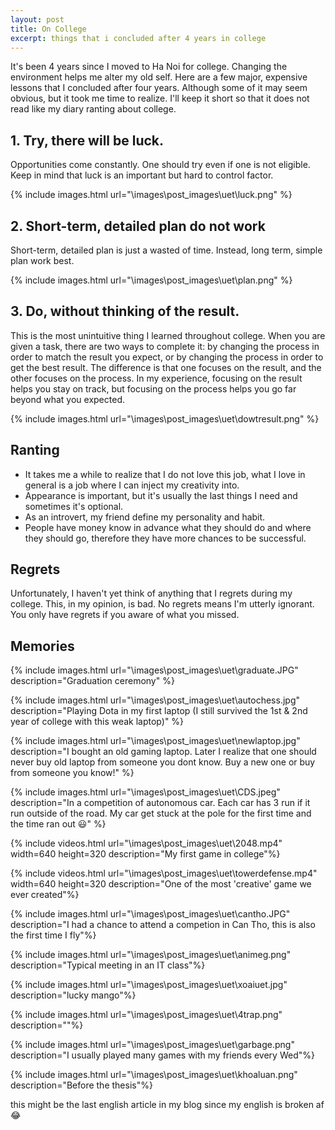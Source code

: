```yaml
---
layout: post
title: On College
excerpt: things that i concluded after 4 years in college
---
```


It's been 4 years since I moved to Ha Noi for college. Changing the environment helps me alter my old self. Here are a few major, expensive lessons that I concluded after four years. Although some of it may seem obvious, but it took me time to realize. I'll keep it short so that it does not read like my diary ranting about college.

## 1. Try, there will be luck.

Opportunities come constantly. One should try even if one is not eligible. Keep in mind that luck is an important but hard to control factor.

{% include images.html url="\images\post_images\uet\luck.png"  %}


## 2. Short-term, detailed plan do not work

Short-term, detailed plan is just a wasted of time. Instead, long term, simple plan work best.

{% include images.html url="\images\post_images\uet\plan.png"  %}

## 3. Do, without thinking of the result.

This is the most unintuitive thing I learned throughout college. When you are given a task, there are two ways to complete it: by changing the process in order to match the result you expect, or by changing the process in order to get the best result. The difference is that one focuses on the result, and the other focuses on the process. In my experience, focusing on the result helps you stay on track, but focusing on the process helps you go far beyond what you expected.

{% include images.html url="\images\post_images\uet\dowtresult.png"  %}

## Ranting

- It takes me a while to realize that I do not love this job, what I love in general is a job where I can inject my creativity into.
- Appearance is important, but it's usually the last things I need and sometimes it's optional.
- As an introvert, my friend define my personality and habit.
- People have money know in advance what they should do and where they should go, therefore they have more chances to be successful.

## Regrets

Unfortunately, I haven't yet think of anything that I regrets during my college. This, in my opinion, is bad. No regrets means I'm utterly ignorant. You only have regrets if you aware of what you missed. 

## Memories

{% include images.html url="\images\post_images\uet\graduate.JPG" description="Graduation ceremony"  %}

{% include images.html url="\images\post_images\uet\autochess.jpg" description="Playing Dota in my first laptop (I still survived the 1st & 2nd year of college with this weak laptop)"  %}

{% include images.html url="\images\post_images\uet\newlaptop.jpg" description="I bought an old gaming laptop. Later I realize that one should never buy old laptop from someone you dont know. Buy a new one or buy from someone you know!" %}

{% include images.html url="\images\post_images\uet\CDS.jpeg" description="In a competition of autonomous car. Each car has 3 run if it run outside of the road. My car get stuck at the pole for the first time and the time ran out 😃" %}

{% include videos.html url="\images\post_images\uet\2048.mp4" width=640 height=320 description="My first game in college"%}

{% include videos.html url="\images\post_images\uet\towerdefense.mp4" width=640 height=320 description="One of the most 'creative' game we ever created"%}

{% include images.html url="\images\post_images\uet\cantho.JPG" description="I had a chance to attend a competion in Can Tho, this is also the first time I fly"%}

{% include images.html url="\images\post_images\uet\animeg.png" description="Typical meeting in an IT class"%}

{% include images.html url="\images\post_images\uet\xoaiuet.jpg" description="lucky mango"%}

{% include images.html url="\images\post_images\uet\4trap.png" description=""%}

{% include images.html url="\images\post_images\uet\garbage.png" description="I usually played many games with my friends every Wed"%}

{% include images.html url="\images\post_images\uet\khoaluan.png" description="Before the thesis"%}

this might be the last english article in my blog since my english is broken af 😂